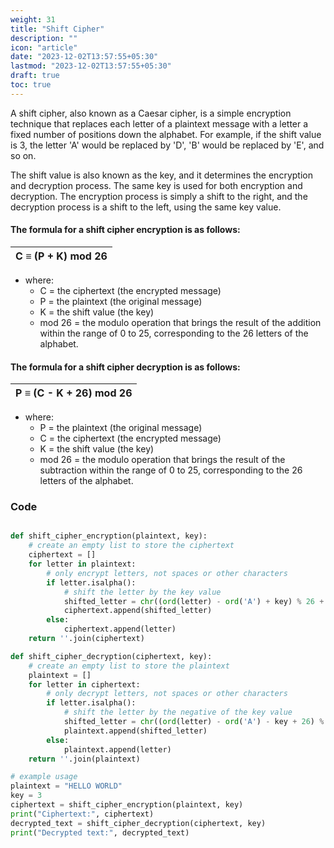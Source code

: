 ```yaml
---
weight: 31
title: "Shift Cipher"
description: ""
icon: "article"
date: "2023-12-02T13:57:55+05:30"
lastmod: "2023-12-02T13:57:55+05:30"
draft: true
toc: true
---
```


A shift cipher, also known as a Caesar cipher, is a simple encryption technique that replaces each letter of a plaintext message with a letter a fixed number of positions down the alphabet. For example, if the shift value is 3, the letter 'A' would be replaced by 'D', 'B' would be replaced by 'E', and so on.

The shift value is also known as the key, and it determines the encryption and decryption process. The same key is used for both encryption and decryption. The encryption process is simply a shift to the right, and the decryption process is a shift to the left, using the same key value.


#### The formula for a shift cipher encryption is as follows:
| C ≡ (P + K) mod 26 |
|--------------------|

* where:
    - C = the ciphertext (the encrypted message)
    - P = the plaintext (the original message)
    - K = the shift value (the key)
    - mod 26 = the modulo operation that brings the result of the addition within the range of 0 to 25, corresponding to the 26 letters of the alphabet.

#### The formula for a shift cipher decryption is as follows:

| P ≡ (C - K + 26) mod 26 |
|-------------------------|

* where:
    - P = the plaintext (the original message)
    - C = the ciphertext (the encrypted message)
    - K = the shift value (the key)
    - mod 26 = the modulo operation that brings the result of the subtraction within the range of 0 to 25, corresponding to the 26 letters of the alphabet.

### Code

``````python

def shift_cipher_encryption(plaintext, key):
    # create an empty list to store the ciphertext
    ciphertext = []
    for letter in plaintext:
        # only encrypt letters, not spaces or other characters
        if letter.isalpha():
            # shift the letter by the key value
            shifted_letter = chr((ord(letter) - ord('A') + key) % 26 + ord('A'))
            ciphertext.append(shifted_letter)
        else:
            ciphertext.append(letter)
    return ''.join(ciphertext)

def shift_cipher_decryption(ciphertext, key):
    # create an empty list to store the plaintext
    plaintext = []
    for letter in ciphertext:
        # only decrypt letters, not spaces or other characters
        if letter.isalpha():
            # shift the letter by the negative of the key value
            shifted_letter = chr((ord(letter) - ord('A') - key + 26) % 26 + ord('A'))
            plaintext.append(shifted_letter)
        else:
            plaintext.append(letter)
    return ''.join(plaintext)

# example usage
plaintext = "HELLO WORLD"
key = 3
ciphertext = shift_cipher_encryption(plaintext, key)
print("Ciphertext:", ciphertext)
decrypted_text = shift_cipher_decryption(ciphertext, key)
print("Decrypted text:", decrypted_text)
``````
